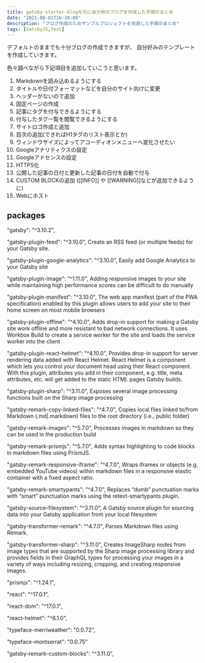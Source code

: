 ```yaml
---
title: gatsby-starter-blogを元に自分用のブログを作成した手順のまとめ
date: "2021-08-01T16:30:00"
description: "ブログ作成のためサンプルプロジェクトを改良した手順のまとめ"
tags: [GatsbyJS,Test]
---
```


デフォルトのままでも十分ブログの作成できますが、
自分好みのテンプレートを作成していきます。

色々調べながら下記項目を追加していこうと思います。

1. Markdownを読み込めるようにする
1. タイトルや日付フォーマットなどを自分のサイト向けに変更
1. ヘッダーがないので追加
1. 固定ページの作成
1. 記事にタグを付与できるようにする
1. 付与したタグ一覧を閲覧できるようにする
1. サイトロゴ作成と追加
1. 目次の追加(できればH1タグのリスト表示とか)
1. ウィンドウサイズによってアコーディオンメニューへ変化させたい
1. Googleアナリティクスの設定
1. Googleアドセンスの設定
1. HTTPS化
1. 公開した記事の日付と更新した記事の日付を自動で付与
1. CUSTOM BLOCKの追加 ([[INFO]] や [[WARNING]]などが追加できるように)
1. Webにホスト

## packages

"gatsby": "^3.10.2",

"gatsby-plugin-feed": "^3.10.0",
  Create an RSS feed (or multiple feeds) for your Gatsby site.

"gatsby-plugin-google-analytics": "^3.10.0",
  Easily add Google Analytics to your Gatsby site

"gatsby-plugin-image": "^1.11.0",
  Adding responsive images to your site while maintaining high performance scores can be difficult to do manually

"gatsby-plugin-manifest": "^3.10.0",
  The web app manifest (part of the PWA specification) enabled by this plugin allows users to add your site to their home screen on most mobile browsers

"gatsby-plugin-offline": "^4.10.0",
  Adds drop-in support for making a Gatsby site work offline and more resistant to bad network connections. It uses Workbox Build to create a service worker for the site and loads the service worker into the client

"gatsby-plugin-react-helmet": "^4.10.0",
  Provides drop-in support for server rendering data added with React Helmet.
  React Helmet is a component which lets you control your document head using their React component.
  With this plugin, attributes you add in their component, e.g. title, meta attributes, etc. will get added to the static HTML pages Gatsby builds.

"gatsby-plugin-sharp": "^3.11.0",
  Exposes several image processing functions built on the Sharp image processing

"gatsby-remark-copy-linked-files": "^4.7.0",
  Copies local files linked to/from Markdown (.md|.markdown) files to the root directory (i.e., public folder)

"gatsby-remark-images": "^5.7.0",
  Processes images in markdown so they can be used in the production build


"gatsby-remark-prismjs": "^5.7.0",
  Adds syntax highlighting to code blocks in markdown files using PrismJS.

"gatsby-remark-responsive-iframe": "^4.7.0",
  Wraps iframes or objects (e.g. embedded YouTube videos) within markdown files in a responsive elastic container with a fixed aspect ratio.

"gatsby-remark-smartypants": "^4.7.0",
  Replaces “dumb” punctuation marks with “smart” punctuation marks using the retext-smartypants plugin.


"gatsby-source-filesystem": "^3.11.0",
  A Gatsby source plugin for sourcing data into your Gatsby application from your local filesystem

"gatsby-transformer-remark": "^4.7.0",
  Parses Markdown files using Remark.

"gatsby-transformer-sharp": "^3.11.0",
  Creates ImageSharp nodes from image types that are supported by the Sharp image processing library and provides fields in their GraphQL types for processing your images in a variety of ways including resizing, cropping, and creating responsive images.

"prismjs": "^1.24.1",

"react": "^17.0.1",

"react-dom": "^17.0.1",

"react-helmet": "^6.1.0",

"typeface-merriweather": "0.0.72",

"typeface-montserrat": "0.0.75"

"gatsby-remark-custom-blocks": "^3.11.0",
